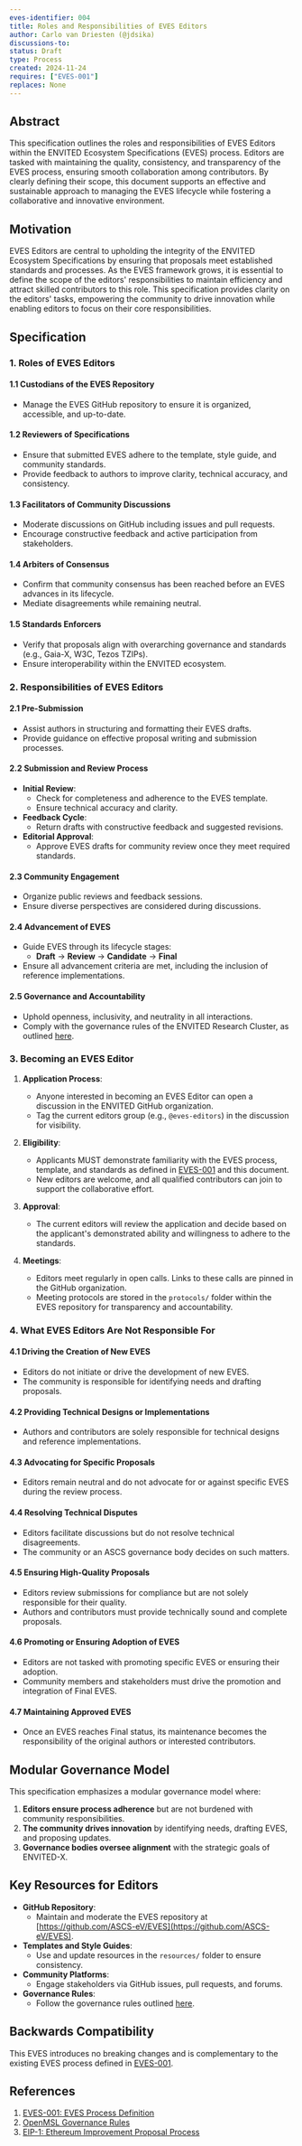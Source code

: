 ```yaml
---
eves-identifier: 004
title: Roles and Responsibilities of EVES Editors
author: Carlo van Driesten (@jdsika)
discussions-to:
status: Draft
type: Process
created: 2024-11-24
requires: ["EVES-001"]
replaces: None
---
```


## Abstract

This specification outlines the roles and responsibilities of EVES Editors within the ENVITED Ecosystem Specifications (EVES) process.
Editors are tasked with maintaining the quality, consistency, and transparency of the EVES process, ensuring smooth collaboration among contributors.
By clearly defining their scope, this document supports an effective and sustainable approach to managing the EVES lifecycle while fostering a collaborative and innovative environment.

## Motivation

EVES Editors are central to upholding the integrity of the ENVITED Ecosystem Specifications by ensuring that proposals meet established standards and processes.
As the EVES framework grows, it is essential to define the scope of the editors' responsibilities to maintain efficiency and attract skilled contributors to this role.
This specification provides clarity on the editors' tasks, empowering the community to drive innovation while enabling editors to focus on their core responsibilities.

## Specification

### 1. Roles of EVES Editors

#### 1.1 Custodians of the EVES Repository

- Manage the EVES GitHub repository to ensure it is organized, accessible, and up-to-date.

#### 1.2 Reviewers of Specifications

- Ensure that submitted EVES adhere to the template, style guide, and community standards.
- Provide feedback to authors to improve clarity, technical accuracy, and consistency.

#### 1.3 Facilitators of Community Discussions

- Moderate discussions on GitHub including issues and pull requests.
- Encourage constructive feedback and active participation from stakeholders.

#### 1.4 Arbiters of Consensus

- Confirm that community consensus has been reached before an EVES advances in its lifecycle.
- Mediate disagreements while remaining neutral.

#### 1.5 Standards Enforcers

- Verify that proposals align with overarching governance and standards (e.g., Gaia-X, W3C, Tezos TZIPs).
- Ensure interoperability within the ENVITED ecosystem.

### 2. Responsibilities of EVES Editors

#### 2.1 Pre-Submission

- Assist authors in structuring and formatting their EVES drafts.
- Provide guidance on effective proposal writing and submission processes.

#### 2.2 Submission and Review Process

- **Initial Review**:
  - Check for completeness and adherence to the EVES template.
  - Ensure technical accuracy and clarity.
- **Feedback Cycle**:
  - Return drafts with constructive feedback and suggested revisions.
- **Editorial Approval**:
  - Approve EVES drafts for community review once they meet required standards.

#### 2.3 Community Engagement

- Organize public reviews and feedback sessions.
- Ensure diverse perspectives are considered during discussions.

#### 2.4 Advancement of EVES

- Guide EVES through its lifecycle stages:
  - **Draft** → **Review** → **Candidate** → **Final**
- Ensure all advancement criteria are met, including the inclusion of reference implementations.

#### 2.5 Governance and Accountability

- Uphold openness, inclusivity, and neutrality in all interactions.
- Comply with the governance rules of the ENVITED Research Cluster, as outlined [here](https://openmsl.github.io/doc/OpenMSL/organization/governance_rules.html).

### 3. Becoming an EVES Editor

1. **Application Process**:
   - Anyone interested in becoming an EVES Editor can open a discussion in the ENVITED GitHub organization.
   - Tag the current editors group (e.g., `@eves-editors`) in the discussion for visibility.

2. **Eligibility**:
   - Applicants MUST demonstrate familiarity with the EVES process, template, and standards as defined in [EVES-001](https://github.com/ASCS-eV/EVES/blob/main/drafts/EVES-001/EVES-001.md) and this document.
   - New editors are welcome, and all qualified contributors can join to support the collaborative effort.

3. **Approval**:
   - The current editors will review the application and decide based on the applicant's demonstrated ability and willingness to adhere to the standards.

4. **Meetings**:
   - Editors meet regularly in open calls. Links to these calls are pinned in the GitHub organization.
   - Meeting protocols are stored in the `protocols/` folder within the EVES repository for transparency and accountability.

### 4. What EVES Editors Are Not Responsible For

#### 4.1 Driving the Creation of New EVES

- Editors do not initiate or drive the development of new EVES.  
- The community is responsible for identifying needs and drafting proposals.

#### 4.2 Providing Technical Designs or Implementations

- Authors and contributors are solely responsible for technical designs and reference implementations.

#### 4.3 Advocating for Specific Proposals

- Editors remain neutral and do not advocate for or against specific EVES during the review process.

#### 4.4 Resolving Technical Disputes

- Editors facilitate discussions but do not resolve technical disagreements.  
- The community or an ASCS governance body decides on such matters.

#### 4.5 Ensuring High-Quality Proposals

- Editors review submissions for compliance but are not solely responsible for their quality.  
- Authors and contributors must provide technically sound and complete proposals.

#### 4.6 Promoting or Ensuring Adoption of EVES

- Editors are not tasked with promoting specific EVES or ensuring their adoption.  
- Community members and stakeholders must drive the promotion and integration of Final EVES.

#### 4.7 Maintaining Approved EVES

- Once an EVES reaches Final status, its maintenance becomes the responsibility of the original authors or interested contributors.

## Modular Governance Model

This specification emphasizes a modular governance model where:

1. **Editors ensure process adherence** but are not burdened with community responsibilities.
2. **The community drives innovation** by identifying needs, drafting EVES, and proposing updates.
3. **Governance bodies oversee alignment** with the strategic goals of ENVITED-X.

## Key Resources for Editors

- **GitHub Repository**:
  - Maintain and moderate the EVES repository at [https://github.com/ASCS-eV/EVES](https://github.com/ASCS-eV/EVES).
- **Templates and Style Guides**:
  - Use and update resources in the `resources/` folder to ensure consistency.
- **Community Platforms**:
  - Engage stakeholders via GitHub issues, pull requests, and forums.
- **Governance Rules**:
  - Follow the governance rules outlined [here](https://openmsl.github.io/doc/OpenMSL/organization/governance_rules.html).

## Backwards Compatibility

This EVES introduces no breaking changes and is complementary to the existing EVES process defined in [EVES-001](https://github.com/ASCS-eV/EVES/blob/main/drafts/EVES-001/EVES-001.md).

## References

1. [EVES-001: EVES Process Definition](https://github.com/ASCS-eV/EVES/blob/main/drafts/EVES-001/EVES-001.md)
2. [OpenMSL Governance Rules](https://openmsl.github.io/doc/OpenMSL/organization/governance_rules.html)
3. [EIP-1: Ethereum Improvement Proposal Process](https://eips.ethereum.org/EIPS/eip-1)
